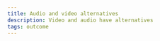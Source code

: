 ```yaml
---
title: Audio and video alternatives
description: Video and audio have alternatives
tags: outcome
---
```

